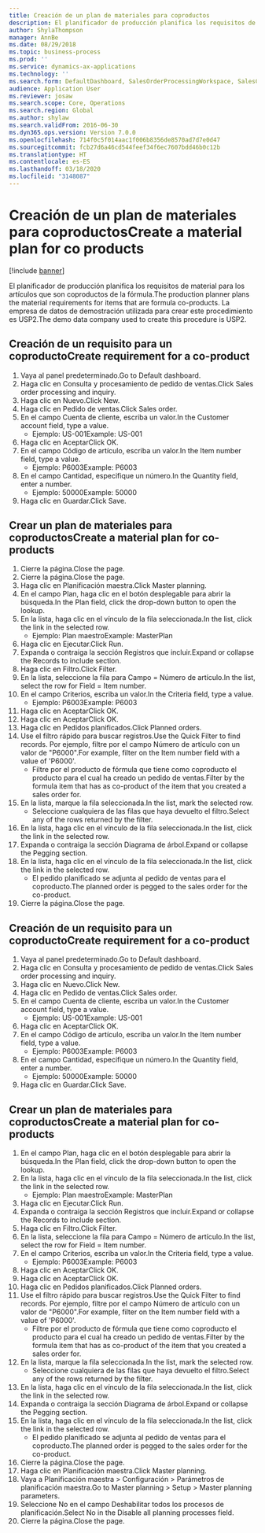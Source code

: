 ```yaml
---
title: Creación de un plan de materiales para coproductos
description: El planificador de producción planifica los requisitos de material para los artículos que son coproductos de la fórmula.
author: ShylaThompson
manager: AnnBe
ms.date: 08/29/2018
ms.topic: business-process
ms.prod: ''
ms.service: dynamics-ax-applications
ms.technology: ''
ms.search.form: DefaultDashboard, SalesOrderProcessingWorkspace, SalesCreateOrder, SalesTable, ReqCreatePlanWorkspace, ReqTransPlanCard, SysQueryForm, ReqTransPo
audience: Application User
ms.reviewer: josaw
ms.search.scope: Core, Operations
ms.search.region: Global
ms.author: shylaw
ms.search.validFrom: 2016-06-30
ms.dyn365.ops.version: Version 7.0.0
ms.openlocfilehash: 714f0c5f014aac1f006b8356de8570ad7d7e0d47
ms.sourcegitcommit: fcb27d6a46cd544feef34f6ec7607bdd46b0c12b
ms.translationtype: HT
ms.contentlocale: es-ES
ms.lasthandoff: 03/18/2020
ms.locfileid: "3148087"
---
```

# <a name="create-a-material-plan-for-co-products"></a><span data-ttu-id="94851-103">Creación de un plan de materiales para coproductos</span><span class="sxs-lookup"><span data-stu-id="94851-103">Create a material plan for co products</span></span>

[!include [banner](../../includes/banner.md)]

<span data-ttu-id="94851-104">El planificador de producción planifica los requisitos de material para los artículos que son coproductos de la fórmula.</span><span class="sxs-lookup"><span data-stu-id="94851-104">The production planner plans the material requirements for items that are formula co-products.</span></span> <span data-ttu-id="94851-105">La empresa de datos de demostración utilizada para crear este procedimiento es USP2.</span><span class="sxs-lookup"><span data-stu-id="94851-105">The demo data company used to create this procedure is USP2.</span></span>


## <a name="create-requirement-for-a-co-product"></a><span data-ttu-id="94851-106">Creación de un requisito para un coproducto</span><span class="sxs-lookup"><span data-stu-id="94851-106">Create requirement for a co-product</span></span>
1. <span data-ttu-id="94851-107">Vaya al panel predeterminado.</span><span class="sxs-lookup"><span data-stu-id="94851-107">Go to Default dashboard.</span></span>
2. <span data-ttu-id="94851-108">Haga clic en Consulta y procesamiento de pedido de ventas.</span><span class="sxs-lookup"><span data-stu-id="94851-108">Click Sales order processing and inquiry.</span></span>
3. <span data-ttu-id="94851-109">Haga clic en Nuevo.</span><span class="sxs-lookup"><span data-stu-id="94851-109">Click New.</span></span>
4. <span data-ttu-id="94851-110">Haga clic en Pedido de ventas.</span><span class="sxs-lookup"><span data-stu-id="94851-110">Click Sales order.</span></span>
5. <span data-ttu-id="94851-111">En el campo Cuenta de cliente, escriba un valor.</span><span class="sxs-lookup"><span data-stu-id="94851-111">In the Customer account field, type a value.</span></span>
    * <span data-ttu-id="94851-112">Ejemplo: US-001</span><span class="sxs-lookup"><span data-stu-id="94851-112">Example: US-001</span></span>  
6. <span data-ttu-id="94851-113">Haga clic en Aceptar</span><span class="sxs-lookup"><span data-stu-id="94851-113">Click OK.</span></span>
7. <span data-ttu-id="94851-114">En el campo Código de artículo, escriba un valor.</span><span class="sxs-lookup"><span data-stu-id="94851-114">In the Item number field, type a value.</span></span>
    * <span data-ttu-id="94851-115">Ejemplo: P6003</span><span class="sxs-lookup"><span data-stu-id="94851-115">Example: P6003</span></span>  
8. <span data-ttu-id="94851-116">En el campo Cantidad, especifique un número.</span><span class="sxs-lookup"><span data-stu-id="94851-116">In the Quantity field, enter a number.</span></span>
    * <span data-ttu-id="94851-117">Ejemplo: 50000</span><span class="sxs-lookup"><span data-stu-id="94851-117">Example: 50000</span></span>  
9. <span data-ttu-id="94851-118">Haga clic en Guardar.</span><span class="sxs-lookup"><span data-stu-id="94851-118">Click Save.</span></span>

## <a name="create-a-material-plan-for-co-products"></a><span data-ttu-id="94851-119">Crear un plan de materiales para coproductos</span><span class="sxs-lookup"><span data-stu-id="94851-119">Create a material plan for co-products</span></span>
1. <span data-ttu-id="94851-120">Cierre la página.</span><span class="sxs-lookup"><span data-stu-id="94851-120">Close the page.</span></span>
2. <span data-ttu-id="94851-121">Cierre la página.</span><span class="sxs-lookup"><span data-stu-id="94851-121">Close the page.</span></span>
3. <span data-ttu-id="94851-122">Haga clic en Planificación maestra.</span><span class="sxs-lookup"><span data-stu-id="94851-122">Click Master planning.</span></span>
4. <span data-ttu-id="94851-123">En el campo Plan, haga clic en el botón desplegable para abrir la búsqueda.</span><span class="sxs-lookup"><span data-stu-id="94851-123">In the Plan field, click the drop-down button to open the lookup.</span></span>
5. <span data-ttu-id="94851-124">En la lista, haga clic en el vínculo de la fila seleccionada.</span><span class="sxs-lookup"><span data-stu-id="94851-124">In the list, click the link in the selected row.</span></span>
    * <span data-ttu-id="94851-125">Ejemplo: Plan maestro</span><span class="sxs-lookup"><span data-stu-id="94851-125">Example: MasterPlan</span></span>  
6. <span data-ttu-id="94851-126">Haga clic en Ejecutar.</span><span class="sxs-lookup"><span data-stu-id="94851-126">Click Run.</span></span>
7. <span data-ttu-id="94851-127">Expanda o contraiga la sección Registros que incluir.</span><span class="sxs-lookup"><span data-stu-id="94851-127">Expand or collapse the Records to include section.</span></span>
8. <span data-ttu-id="94851-128">Haga clic en Filtro.</span><span class="sxs-lookup"><span data-stu-id="94851-128">Click Filter.</span></span>
9. <span data-ttu-id="94851-129">En la lista, seleccione la fila para Campo = Número de artículo.</span><span class="sxs-lookup"><span data-stu-id="94851-129">In the list, select the row for Field = Item number.</span></span>
10. <span data-ttu-id="94851-130">En el campo Criterios, escriba un valor.</span><span class="sxs-lookup"><span data-stu-id="94851-130">In the Criteria field, type a value.</span></span>
    * <span data-ttu-id="94851-131">Ejemplo: P6003</span><span class="sxs-lookup"><span data-stu-id="94851-131">Example: P6003</span></span>  
11. <span data-ttu-id="94851-132">Haga clic en Aceptar</span><span class="sxs-lookup"><span data-stu-id="94851-132">Click OK.</span></span>
12. <span data-ttu-id="94851-133">Haga clic en Aceptar</span><span class="sxs-lookup"><span data-stu-id="94851-133">Click OK.</span></span>
13. <span data-ttu-id="94851-134">Haga clic en Pedidos planificados.</span><span class="sxs-lookup"><span data-stu-id="94851-134">Click Planned orders.</span></span>
14. <span data-ttu-id="94851-135">Use el filtro rápido para buscar registros.</span><span class="sxs-lookup"><span data-stu-id="94851-135">Use the Quick Filter to find records.</span></span> <span data-ttu-id="94851-136">Por ejemplo, filtre por el campo Número de artículo con un valor de "P6000".</span><span class="sxs-lookup"><span data-stu-id="94851-136">For example, filter on the Item number field with a value of 'P6000'.</span></span>
    * <span data-ttu-id="94851-137">Filtre por el producto de fórmula que tiene como coproducto el producto para el cual ha creado un pedido de ventas.</span><span class="sxs-lookup"><span data-stu-id="94851-137">Filter by the formula item that has as co-product of the item that you created a sales order for.</span></span>  
15. <span data-ttu-id="94851-138">En la lista, marque la fila seleccionada.</span><span class="sxs-lookup"><span data-stu-id="94851-138">In the list, mark the selected row.</span></span>
    * <span data-ttu-id="94851-139">Seleccione cualquiera de las filas que haya devuelto el filtro.</span><span class="sxs-lookup"><span data-stu-id="94851-139">Select any of the rows returned by the filter.</span></span>  
16. <span data-ttu-id="94851-140">En la lista, haga clic en el vínculo de la fila seleccionada.</span><span class="sxs-lookup"><span data-stu-id="94851-140">In the list, click the link in the selected row.</span></span>
17. <span data-ttu-id="94851-141">Expanda o contraiga la sección Diagrama de árbol.</span><span class="sxs-lookup"><span data-stu-id="94851-141">Expand or collapse the Pegging section.</span></span>
18. <span data-ttu-id="94851-142">En la lista, haga clic en el vínculo de la fila seleccionada.</span><span class="sxs-lookup"><span data-stu-id="94851-142">In the list, click the link in the selected row.</span></span>
    * <span data-ttu-id="94851-143">El pedido planificado se adjunta al pedido de ventas para el coproducto.</span><span class="sxs-lookup"><span data-stu-id="94851-143">The planned order is pegged to the sales order for the co-product.</span></span>  
19. <span data-ttu-id="94851-144">Cierre la página.</span><span class="sxs-lookup"><span data-stu-id="94851-144">Close the page.</span></span>

## <a name="create-requirement-for-a-co-product"></a><span data-ttu-id="94851-145">Creación de un requisito para un coproducto</span><span class="sxs-lookup"><span data-stu-id="94851-145">Create requirement for a co-product</span></span>
1. <span data-ttu-id="94851-146">Vaya al panel predeterminado.</span><span class="sxs-lookup"><span data-stu-id="94851-146">Go to Default dashboard.</span></span>
2. <span data-ttu-id="94851-147">Haga clic en Consulta y procesamiento de pedido de ventas.</span><span class="sxs-lookup"><span data-stu-id="94851-147">Click Sales order processing and inquiry.</span></span>
3. <span data-ttu-id="94851-148">Haga clic en Nuevo.</span><span class="sxs-lookup"><span data-stu-id="94851-148">Click New.</span></span>
4. <span data-ttu-id="94851-149">Haga clic en Pedido de ventas.</span><span class="sxs-lookup"><span data-stu-id="94851-149">Click Sales order.</span></span>
5. <span data-ttu-id="94851-150">En el campo Cuenta de cliente, escriba un valor.</span><span class="sxs-lookup"><span data-stu-id="94851-150">In the Customer account field, type a value.</span></span>
    * <span data-ttu-id="94851-151">Ejemplo: US-001</span><span class="sxs-lookup"><span data-stu-id="94851-151">Example: US-001</span></span>  
6. <span data-ttu-id="94851-152">Haga clic en Aceptar</span><span class="sxs-lookup"><span data-stu-id="94851-152">Click OK.</span></span>
7. <span data-ttu-id="94851-153">En el campo Código de artículo, escriba un valor.</span><span class="sxs-lookup"><span data-stu-id="94851-153">In the Item number field, type a value.</span></span>
    * <span data-ttu-id="94851-154">Ejemplo: P6003</span><span class="sxs-lookup"><span data-stu-id="94851-154">Example: P6003</span></span>  
8. <span data-ttu-id="94851-155">En el campo Cantidad, especifique un número.</span><span class="sxs-lookup"><span data-stu-id="94851-155">In the Quantity field, enter a number.</span></span>
    * <span data-ttu-id="94851-156">Ejemplo: 50000</span><span class="sxs-lookup"><span data-stu-id="94851-156">Example: 50000</span></span>  
9. <span data-ttu-id="94851-157">Haga clic en Guardar.</span><span class="sxs-lookup"><span data-stu-id="94851-157">Click Save.</span></span>

## <a name="create-a-material-plan-for-co-products"></a><span data-ttu-id="94851-158">Crear un plan de materiales para coproductos</span><span class="sxs-lookup"><span data-stu-id="94851-158">Create a material plan for co-products</span></span>
1. <span data-ttu-id="94851-159">En el campo Plan, haga clic en el botón desplegable para abrir la búsqueda.</span><span class="sxs-lookup"><span data-stu-id="94851-159">In the Plan field, click the drop-down button to open the lookup.</span></span>
2. <span data-ttu-id="94851-160">En la lista, haga clic en el vínculo de la fila seleccionada.</span><span class="sxs-lookup"><span data-stu-id="94851-160">In the list, click the link in the selected row.</span></span>
    * <span data-ttu-id="94851-161">Ejemplo: Plan maestro</span><span class="sxs-lookup"><span data-stu-id="94851-161">Example: MasterPlan</span></span>  
3. <span data-ttu-id="94851-162">Haga clic en Ejecutar.</span><span class="sxs-lookup"><span data-stu-id="94851-162">Click Run.</span></span>
4. <span data-ttu-id="94851-163">Expanda o contraiga la sección Registros que incluir.</span><span class="sxs-lookup"><span data-stu-id="94851-163">Expand or collapse the Records to include section.</span></span>
5. <span data-ttu-id="94851-164">Haga clic en Filtro.</span><span class="sxs-lookup"><span data-stu-id="94851-164">Click Filter.</span></span>
6. <span data-ttu-id="94851-165">En la lista, seleccione la fila para Campo = Número de artículo.</span><span class="sxs-lookup"><span data-stu-id="94851-165">In the list, select the row for Field = Item number.</span></span>
7. <span data-ttu-id="94851-166">En el campo Criterios, escriba un valor.</span><span class="sxs-lookup"><span data-stu-id="94851-166">In the Criteria field, type a value.</span></span>
    * <span data-ttu-id="94851-167">Ejemplo: P6003</span><span class="sxs-lookup"><span data-stu-id="94851-167">Example: P6003</span></span>  
8. <span data-ttu-id="94851-168">Haga clic en Aceptar</span><span class="sxs-lookup"><span data-stu-id="94851-168">Click OK.</span></span>
9. <span data-ttu-id="94851-169">Haga clic en Aceptar</span><span class="sxs-lookup"><span data-stu-id="94851-169">Click OK.</span></span>
10. <span data-ttu-id="94851-170">Haga clic en Pedidos planificados.</span><span class="sxs-lookup"><span data-stu-id="94851-170">Click Planned orders.</span></span>
11. <span data-ttu-id="94851-171">Use el filtro rápido para buscar registros.</span><span class="sxs-lookup"><span data-stu-id="94851-171">Use the Quick Filter to find records.</span></span> <span data-ttu-id="94851-172">Por ejemplo, filtre por el campo Número de artículo con un valor de "P6000".</span><span class="sxs-lookup"><span data-stu-id="94851-172">For example, filter on the Item number field with a value of 'P6000'.</span></span>
    * <span data-ttu-id="94851-173">Filtre por el producto de fórmula que tiene como coproducto el producto para el cual ha creado un pedido de ventas.</span><span class="sxs-lookup"><span data-stu-id="94851-173">Filter by the formula item that has as co-product of the item that you created a sales order for.</span></span>  
12. <span data-ttu-id="94851-174">En la lista, marque la fila seleccionada.</span><span class="sxs-lookup"><span data-stu-id="94851-174">In the list, mark the selected row.</span></span>
    * <span data-ttu-id="94851-175">Seleccione cualquiera de las filas que haya devuelto el filtro.</span><span class="sxs-lookup"><span data-stu-id="94851-175">Select any of the rows returned by the filter.</span></span>  
13. <span data-ttu-id="94851-176">En la lista, haga clic en el vínculo de la fila seleccionada.</span><span class="sxs-lookup"><span data-stu-id="94851-176">In the list, click the link in the selected row.</span></span>
14. <span data-ttu-id="94851-177">Expanda o contraiga la sección Diagrama de árbol.</span><span class="sxs-lookup"><span data-stu-id="94851-177">Expand or collapse the Pegging section.</span></span>
15. <span data-ttu-id="94851-178">En la lista, haga clic en el vínculo de la fila seleccionada.</span><span class="sxs-lookup"><span data-stu-id="94851-178">In the list, click the link in the selected row.</span></span>
    * <span data-ttu-id="94851-179">El pedido planificado se adjunta al pedido de ventas para el coproducto.</span><span class="sxs-lookup"><span data-stu-id="94851-179">The planned order is pegged to the sales order for the co-product.</span></span>  
16. <span data-ttu-id="94851-180">Cierre la página.</span><span class="sxs-lookup"><span data-stu-id="94851-180">Close the page.</span></span>
17. <span data-ttu-id="94851-181">Haga clic en Planificación maestra.</span><span class="sxs-lookup"><span data-stu-id="94851-181">Click Master planning.</span></span>
18. <span data-ttu-id="94851-182">Vaya a Planificación maestra > Configuración > Parámetros de planificación maestra.</span><span class="sxs-lookup"><span data-stu-id="94851-182">Go to Master planning > Setup > Master planning parameters.</span></span>
19. <span data-ttu-id="94851-183">Seleccione No en el campo Deshabilitar todos los procesos de planificación.</span><span class="sxs-lookup"><span data-stu-id="94851-183">Select No in the Disable all planning processes field.</span></span>
20. <span data-ttu-id="94851-184">Cierre la página.</span><span class="sxs-lookup"><span data-stu-id="94851-184">Close the page.</span></span>


